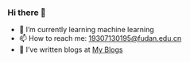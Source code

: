 ### Hi there 👋

- 🌱 I’m currently learning machine learning
- 📫 How to reach me: 19307130195@fudan.edu.cn
- 🔭 I’ve written blogs at [My Blogs](https://truenobility303.github.io/posts/)

